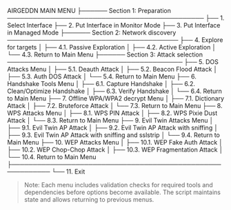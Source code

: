AIRGEDDN MAIN MENU
├────── Section 1: Preparation ──────────────────────────────────────────────
├── 1. Select Interface
├── 2. Put Interface in Monitor Mode
├── 3. Put Interface in Managed Mode
├────── Section 2: Network discovery ────────────────────────────────────────
├── 4. Explore for targets
│   ├── 4.1. Passive Exploration
│   ├── 4.2. Active Exploration
│   └── 4.3. Return to Main Menu
├────── Section 3: Attack selection ─────────────────────────────────────────
├── 5. DOS Attacks Menu
│   ├── 5.1. Deauth Attack
│   ├── 5.2. Beacon Flood Attack
│   ├── 5.3. Auth DOS Attack
│   └── 5.4. Return to Main Menu
├── 6. Handshake Tools Menu
│   ├── 6.1. Capture Handshake
│   ├── 6.2. Clean/Optimize Handshake
│   ├── 6.3. Verify Handshake
│   └── 6.4. Return to Main Menu
├── 7. Offline WPA/WPA2 decrypt Menu
│   ├── 7.1. Dictionary Attack
│   ├── 7.2. Bruteforce Attack
│   └── 7.3. Return to Main Menu
├── 8. WPS Attacks Menu
│   ├── 8.1. WPS PIN Attack
│   ├── 8.2. WPS Pixie Dust Attack
│   └── 8.3. Return to Main Menu
├── 9. Evil Twin Attacks Menu
│   ├── 9.1. Evil Twin AP Attack
│   ├── 9.2. Evil Twin AP Attack with sniffing
│   ├── 9.3. Evil Twin AP Attack with sniffing and sslstrip
│   └── 9.4. Return to Main Menu
├── 10. WEP Attacks Menu
│   ├── 10.1. WEP Fake Auth Attack
│   ├── 10.2. WEP Chop-Chop Attack
│   ├── 10.3. WEP Fragmentation Attack
│   └── 10.4. Return to Main Menu
├───────────────────────────────────────────────────────────
└── 11. Exit

> Note: Each menu includes validation checks for required tools and dependencies before options become available. The script maintains state and allows returning to previous menus.